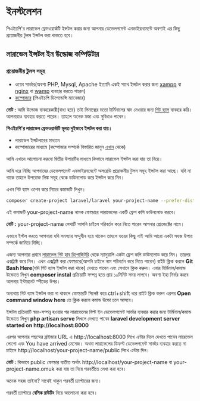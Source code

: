# ইনস্টলেশন
পিএইচপি'র লারাভেল ফ্রেমওয়ার্কটি ইন্সটল করার জন্য আপনার ডেভেলপমেন্ট এনভাইরনমেন্টে অবশ্যই এর কিছু প্রয়োজনীয় টুলস ইন্সটল করা থাকতে হবে।

## লারাভেল ইন্সটল ইন উন্ডোজ কম্পিউটার

### প্রয়োজনীয় টুলস সমূহ
- ওয়েব সার্ভার(অবশ্য PHP, Mysql, Apache ইত্যাদি  একই সাথে ইন্সটল করার জন্য [xampp](https://www.apachefriends.org/index.html) বা [nginx](http://nginx.org/) বা [wamp](http://www.wampserver.com/en/) ব্যবহার করতে পারেন)
- [কম্পোজার](https://getcomposer.org/) (পিএইচপি ডিপেন্ডেন্সি ম্যানেজার)

**নোট :** আমি উন্ডোজ ব্যবহারকারী(বাধ্য হয়ে) তাই লিনাক্সের মতো টার্মিনালের স্বাদ নেওয়ার জন্য [গিট ব্যাস](https://windows.github.com/) ব্যবহার করি। আপনারাও ব্যবহার করতে পারেন। তাহলে অনেক মজা এবং সুবিধাও পাবেন।

**পিএইচপি'র লারাভেল ফ্রেমওয়ার্কটি মূলত দুইভাবে ইন্সটল করা যায়।**

- লারাভেল ইন্সটলারের মাধ্যমে
- কম্পোজারের মাধ্যমে (কম্পোজার সম্পর্কে বিস্তারিত জানুন [এখান](https://getcomposer.org/) থেকে)

আমি এখানে আলোচনা করবো দ্বিতীয় উপায়টির মাধ্যমে কিভাবে লারাভেল ইন্সটল করা যায় তা নিয়ে।

আমি ধরে নিচ্ছি আপনাদের ডেভেলপমেন্ট এনভাইরনমেন্টে অলরেডি প্রয়োজনীয় টুলস সমূহ ইন্সটল করা আছে। যদি না থাকে তাহলে উপরোক্ত লিঙ্ক সমূহ থেকে ডাউনলোড করে ইন্সটল করে নিন।

এখন গিট ব্যাস ওপেন করে নিচের কমান্ডটি লিখুন।

```bash
composer create-project laravel/laravel your-project-name --prefer-dist
```
এই কমান্ডটি your-project-name নামক ফোল্ডারে লারাভেলের একটি ফ্রেশ কপি ডাউনলোড করবে।

**নোট :** your-project-name লেখাটি আপনি চাইলে পরিবর্তন করে নিতে পারেন আপনার প্রোজেক্টের নামে।

এভাবে ইস্টল করতে আপনারা যদি সমস্যার সম্মুখীন হয়ে থাকেন তাহলে ভয়ের কিছু নাই আমি আরো একটা সহজ উপায় সম্পর্কে জানিয়ে দিচ্ছি।

এজন্য আপনারা প্রথমে [লারাভেল গিট হাব রিপোজিটরি](https://github.com/laravel/laravel/archive/master.zip) থেকে ম্যানুয়ালি একটা ফ্রেশ কপি ডাউনলোড করে নিন। তারপর এক্সট্রাক্ট করে নিন। এখন এক্সট্রাক্ট করা ফোল্ডারে(আপনি চাইলে নাম পরিবর্তন করে নিতে পারেন) রাইট ক্লিক করলে **Git Bash Here**(যদি গিট ব্যাস ইন্সটল করা থাকে) দেখতে পাবেন এবং সেখানে ক্লিক করুন। এবার টার্মিনাল/কমান্ড উন্ডোতে লিখুন **composer instal** প্রক্রিয়াটি সম্পন্ন হতে প্রায় ১০মিনিট সময় লাগবে। অবশ্য ইহা নির্ভর করবে আপনার ইন্টারনেট স্পীডের উপর।

অন্যথায় গিট ব্যাস ইন্সটল করা না থাকলে ফোল্ডারটি সিলেক্ট করে ctrl+shift ধরে রাইট ক্লিক করুন এরপর **Open command window here** তে ক্লিক করলে কমান্ড উন্ডো চলে আসবে।

ইন্সটল প্রক্রিয়াটি স্বয়ং-সম্পন্ন হওয়ার পর লারাভেলের বিল্ট ইন ডেভেলপমেন্ট সার্ভার ব্যবহার করার জন্য টার্মিনাল/কমান্ড উন্ডোতে লিখুন **php artisan serve** লিখলে দেখতে পাবেন **laravel development server started on http://localhost:8000**

এরপর আপনার পছন্দের ব্রাইজার URL এ http://localhost:8000 লিখে এন্টার দিলে দেখতে পাবেন লারেভেল লোগো এবং You have arrived মেসেজ। অথবা লারাভেলের ডিফল্ট ডেভেলপমেন্ট সার্ভার ব্যবহার করতে না চাইলে http://localhost/your-project-name/public লিখে এন্টার দিন।

**নোট :** কিভাবে public ফোল্ডার ব্যতীত অর্থাৎ http://localhost/your-project-name বা your-project-name.omuk করা যায় তা নিয়ে পরবর্তীতে লেখা করা হবে।

অনেক সহজ তাইনা? সাথেই থাকুন পরবর্তী চ্যাপ্টারের জন্য।

পরবর্তী চ্যাপ্টারে **বেসিক রাউটিং**  নিয়ে আলোচনা করা হবে।
